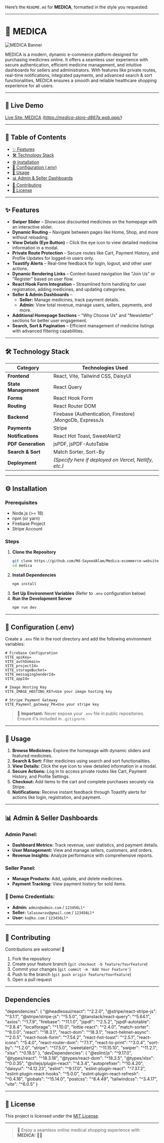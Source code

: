 Here’s the `README.md` for **MEDICA**, formatted in the style you requested:  

---

# 🏥 **MEDICA**  
![MEDICA Banner](./public/Screenshot_7.png)

MEDICA is a modern, dynamic e-commerce platform designed for purchasing medicines online. It offers a seamless user experience with secure authentication, efficient medicine management, and intuitive dashboards for sellers and administrators. With features like private routes, real-time notifications, integrated payments, and advanced search & sort functionalities, MEDICA ensures a smooth and reliable healthcare shopping experience for all users.  

---

## 🚀 **Live Demo**  
[Live Site: MEDICA](#) *(https://medica-store-d867a.web.app/)*  

---

## 📖 **Table of Contents**  
- [✨ Features](#-features)  
- [🛠️ Technology Stack](#️-technology-stack)  
- [⚙️ Installation](#️-installation)  
- [🔑 Configuration (.env)](#-configuration-env)  
- [🚀 Usage](#-usage)  
- [📊 Admin & Seller Dashboards](#-admin--seller-dashboards)  
- [🤝 Contributing](#-contributing)  
- [📄 License](#-license)  

---

## ✨ **Features**  

- **Swiper Slider** – Showcase discounted medicines on the homepage with an interactive slider.  
- **Dynamic Routing** – Navigate between pages like Home, Shop, and more without reloading.  
- **View Details (Eye Button)** – Click the eye icon to view detailed medicine information in a modal.  
- **Private Route Protection** – Secure routes like Cart, Payment History, and Profile Updates for logged-in users only.  
- **Toastify Alerts** – Real-time feedback for login, logout, and other user actions.  
- **Dynamic Rendering Links** – Context-based navigation like "Join Us" or "Register" based on user flow.  
- **React Hook Form Integration** – Streamlined form handling for user registration, adding medicines, and updating categories.  
- **Seller & Admin Dashboards** –  
  - **Seller:** Manage medicines, track payment details.  
  - **Admin:** View total revenue, manage users, sellers, payments, and more.  
- **Additional Homepage Sections** – "Why Choose Us" and "Newsletter" sections for better user engagement.  
- **Search, Sort & Pagination** – Efficient management of medicine listings with advanced filtering capabilities.  

---

## 🛠️ **Technology Stack**  

| **Category**         | **Technologies Used**                      |
|----------------------|-------------------------------------------|
| **Frontend**         | React, Vite, Tailwind CSS, DaisyUI        |
| **State Management** | React Query                               |
| **Forms**            | React Hook Form                           |
| **Routing**          | React Router DOM                          |
| **Backend**          | Firebase (Authentication, Firestore) ,MongoDb, ExpressJs  |
| **Payments**         | Stripe                                    |
| **Notifications**    | React Hot Toast, SweetAlert2              |
| **PDF Generation**   | jsPDF, jsPDF-AutoTable                    |
| **Search & Sort**    | Match Sorter, Sort-By                     |
| **Deployment**       | *(Specify here if deployed on Vercel, Netlify, etc.)* |  

---

## ⚙️ **Installation**  

### **Prerequisites**  
- Node.js (>= 18)  
- npm (or yarn)  
- Firebase Project  
- Stripe Account  

### **Steps**  
1. **Clone the Repository**  
   ```bash
   git clone https://github.com/Md-SayeedAlam/Medica-ecommerce-website-client-side.git
   cd medica
   ```  
2. **Install Dependencies**  
   ```bash
   npm install
   ```  
3. **Set Up Environment Variables** (Refer to `.env` configuration below)  
4. **Run the Development Server**  
   ```bash
   npm run dev
   ```  

---

## 🔑 **Configuration (.env)**  

Create a `.env` file in the root directory and add the following environment variables:  

```env
# Firebase Configuration
VITE_apiKey=
VITE_authDomain=
VITE_projectId=
VITE_storageBucket=
VITE_messagingSenderId=
VITE_appId=

# Image Hosting Key
VITE_IMAGE_HOSTING_KEY=Use your image hosting key

# Stripe Payment Gateway
VITE_Payment_gateway_PK=Use your stripe key
```  

> 🚨 **Important:** Never expose your `.env` file in public repositories. Ensure it's included in `.gitignore`.  

---

## 🚀 **Usage**  

1. **Browse Medicines:** Explore the homepage with dynamic sliders and featured medicines.  
2. **Search & Sort:** Filter medicines using search and sort functionalities.  
3. **View Details:** Click the eye icon to view detailed information in a modal.  
4. **Secure Actions:** Log in to access private routes like Cart, Payment History, and Profile Settings.  
5. **Checkout:** Add items to the cart and complete purchases securely via Stripe.  
6. **Notifications:** Receive instant feedback through Toastify alerts for actions like login, registration, and payment.  

---

## 📊 **Admin & Seller Dashboards**  

### **Admin Panel:**  
- **Dashboard Metrics:** Track revenue, user statistics, and payment details.  
- **User Management:** View and manage sellers, customers, and orders.  
- **Revenue Insights:** Analyze performance with comprehensive reports.  

### **Seller Panel:**  
- **Manage Products:** Add, update, and delete medicines.  
- **Payment Tracking:** View payment history for sold items.  

### 🧪 **Demo Credentials:**  
- **Admin:** `admin@admin.com` / `123456Ll*`  
- **Seller:** `lalasowrav@gmail.com` / `123456Ll*`  
- **User:** `ko@ko.com` / `123456Ll*`  

---

## 🤝 **Contributing**  

Contributions are welcome! 🚀  
1. Fork the repository  
2. Create your feature branch (`git checkout -b feature/YourFeature`)  
3. Commit your changes (`git commit -m 'Add Your Feature'`)  
4. Push to the branch (`git push origin feature/YourFeature`)  
5. Open a pull request  

---
##  **Dependencies**  
"dependencies": {
    "@headlessui/react": "^2.2.0",
    "@stripe/react-stripe-js": "^3.1.1",
    "@stripe/stripe-js": "^5.5.0",
    "@tanstack/react-query": "^5.64.1",
    "axios": "^1.7.9",
    "firebase": "^11.1.0",
    "jspdf": "^2.5.2",
    "jspdf-autotable": "^3.8.4",
    "localforage": "^1.10.0",
    "lottie-react": "^2.4.0",
    "match-sorter": "^8.0.0",
    "react": "^18.3.1",
    "react-dom": "^18.3.1",
    "react-helmet-async": "^2.0.5",
    "react-hook-form": "^7.54.2",
    "react-hot-toast": "^2.5.1",
    "react-icons": "^5.4.0",
    "react-router-dom": "^7.1.1",
    "react-to-print": "^3.0.4",
    "sort-by": "^1.2.0",
    "stripe": "^17.5.0",
    "sweetalert2": "^11.15.10",
    "swiper": "^11.2.1",
    "xlsx": "^0.18.5"
  },
  "devDependencies": {
    "@eslint/js": "^9.17.0",
    "@types/react": "^18.3.18",
    "@types/react-dom": "^18.3.5",
    "@types/xlsx": "^0.0.35",
    "@vitejs/plugin-react": "^4.3.4",
    "autoprefixer": "^10.4.20",
    "daisyui": "^4.12.23",
    "eslint": "^9.17.0",
    "eslint-plugin-react": "^7.37.2",
    "eslint-plugin-react-hooks": "^5.0.0",
    "eslint-plugin-react-refresh": "^0.4.16",
    "globals": "^15.14.0",
    "postcss": "^8.4.49",
    "tailwindcss": "^3.4.17",
    "vite": "^6.0.5"
  }


---
## 📄 **License**  

This project is licensed under the [MIT License](LICENSE).  

---

> 🚀 Enjoy a seamless online medical shopping experience with **MEDICA**! 💊💙
